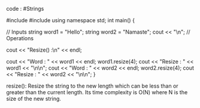 code : #Strings 

#include <iostream>
#include <string>
using namespace std;
int main() {

  // Inputs
  string word1 = "Hello";
  string word2 = "Namaste";
  cout << "\n";
  // Operations

  cout << "Resize() :\n" << endl;

  cout << "Word : " << word1 << endl;
  word1.resize(4);
  cout << "Resize : " << word1 << "\n\n";
  cout << "Word : " << word2 << endl;
  word2.resize(4);
  cout << "Resize : " << word2 << "\n\n";
}

resize(): Resize the string to the new length which can be less than or
greater than the current length. Its time complexity is O(N) where N is the
size of the new string.